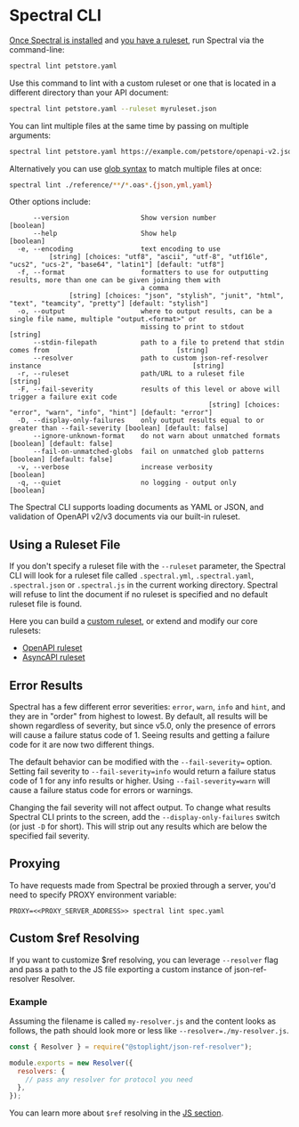 # Spectral CLI

[Once Spectral is installed](../getting-started/2-installation.md) and [you have a ruleset](../../README.md#installation-and-usage), run Spectral via the command-line:

```bash
spectral lint petstore.yaml
```

Use this command to lint with a custom ruleset or one that is located in a different directory than your API document:

```bash
spectral lint petstore.yaml --ruleset myruleset.json
```

You can lint multiple files at the same time by passing on multiple arguments:

```bash
spectral lint petstore.yaml https://example.com/petstore/openapi-v2.json https://example.com/todos/openapi-v3.json
```

Alternatively you can use [glob syntax](https://github.com/mrmlnc/fast-glob#basic-syntax) to match multiple files at once:

```bash
spectral lint ./reference/**/*.oas*.{json,yml,yaml}
```

Other options include:

```
      --version                  Show version number                                                           [boolean]
      --help                     Show help                                                                     [boolean]
  -e, --encoding                 text encoding to use
          [string] [choices: "utf8", "ascii", "utf-8", "utf16le", "ucs2", "ucs-2", "base64", "latin1"] [default: "utf8"]
  -f, --format                   formatters to use for outputting results, more than one can be given joining them with
                                 a comma
               [string] [choices: "json", "stylish", "junit", "html", "text", "teamcity", "pretty"] [default: "stylish"]
  -o, --output                   where to output results, can be a single file name, multiple "output.<format>" or
                                 missing to print to stdout                                                     [string]
      --stdin-filepath           path to a file to pretend that stdin comes from                                [string]
      --resolver                 path to custom json-ref-resolver instance                                      [string]
  -r, --ruleset                  path/URL to a ruleset file                                                     [string]
  -F, --fail-severity            results of this level or above will trigger a failure exit code
                                                  [string] [choices: "error", "warn", "info", "hint"] [default: "error"]
  -D, --display-only-failures    only output results equal to or greater than --fail-severity [boolean] [default: false]
      --ignore-unknown-format    do not warn about unmatched formats                          [boolean] [default: false]
      --fail-on-unmatched-globs  fail on unmatched glob patterns                              [boolean] [default: false]
  -v, --verbose                  increase verbosity                                                            [boolean]
  -q, --quiet                    no logging - output only                                                      [boolean]
```

The Spectral CLI supports loading documents as YAML or JSON, and validation of OpenAPI v2/v3 documents via our built-in ruleset.

## Using a Ruleset File

If you don't specify a ruleset file with the `--ruleset` parameter, the Spectral CLI will look for a ruleset file called `.spectral.yml`, `.spectral.yaml`, `.spectral.json` or `.spectral.js` in the current working directory.
Spectral will refuse to lint the document if no ruleset is specified and no default ruleset file is found.

Here you can build a [custom ruleset](../getting-started/3-rulesets.md), or extend and modify our core rulesets:

- [OpenAPI ruleset](../reference/openapi-rules.md)
- [AsyncAPI ruleset](../reference/asyncapi-rules.md)

## Error Results

Spectral has a few different error severities: `error`, `warn`, `info` and `hint`, and they are in "order" from highest to lowest. By default, all results will be shown regardless of severity, but since v5.0, only the presence of errors will cause a failure status code of 1. Seeing results and getting a failure code for it are now two different things.

The default behavior can be modified with the `--fail-severity=` option. Setting fail severity to `--fail-severity=info` would return a failure status code of 1 for any info results or higher. Using `--fail-severity=warn` will cause a failure status code for errors or warnings.

Changing the fail severity will not affect output. To change what results Spectral CLI prints to the screen, add the `--display-only-failures` switch (or just `-D` for short). This will strip out any results which are below the specified fail severity.

## Proxying

To have requests made from Spectral be proxied through a server, you'd need to specify PROXY environment variable:

`PROXY=<<PROXY_SERVER_ADDRESS>> spectral lint spec.yaml`

## Custom \$ref Resolving

If you want to customize \$ref resolving, you can leverage `--resolver` flag and pass a path to the JS file exporting a custom instance of json-ref-resolver Resolver.

### Example

Assuming the filename is called `my-resolver.js` and the content looks as follows, the path should look more or less like `--resolver=./my-resolver.js`.

```js
const { Resolver } = require("@stoplight/json-ref-resolver");

module.exports = new Resolver({
  resolvers: {
    // pass any resolver for protocol you need
  },
});
```

You can learn more about `$ref` resolving in the [JS section](./3-javascript.md#using-a-custom-resolver).
